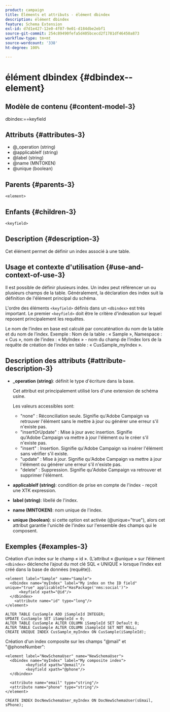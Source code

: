 ```yaml
---
product: campaign
title: Éléments et attributs - élément dbindex
description: élément dbindex
feature: Schema Extension
exl-id: d7d1e427-12e0-4f07-9e01-d184dbe2ebf1
source-git-commit: 254c89490fefa5d405bcecd2f1781df46450a873
workflow-type: tm+mt
source-wordcount: '338'
ht-degree: 100%

---
```


# élément dbindex {#dbindex--element}


## Modèle de contenu {#content-model-3}

dbindex:==keyfield

## Attributs {#attributes-3}

* @_operation (string)
* @applicableIf (string)
* @label (string)
* @name (MNTOKEN)
* @unique (boolean)

## Parents {#parents-3}

`<element>`

## Enfants {#children-3}

`<keyfield>`

## Description {#description-3}

Cet élément permet de définir un index associé à une table.

## Usage et contexte d&#39;utilisation {#use-and-context-of-use-3}

Il est possible de définir plusieurs index. Un index peut référencer un ou plusieurs champs de la table. Généralement, la déclaration des index suit la définition de l&#39;élément principal du schéma.

L&#39;ordre des éléments `<keyfield>` définis dans un `<dbindex>` est très important. Le premier `<keyfield>` doit être le critère d&#39;indexation sur lequel reposent principalement les requêtes.

Le nom de l’index en base est calculé par concaténation du nom de la table et du nom de l’index. Exemple : Nom de la table : « Sample », Namespace : « Cus », nom de l’index : « MyIndex » - nom du champ de l’index lors de la requête de création de l’index en table : « CusSample_myIndex ».

## Description des attributs {#attribute-description-3}

* **_operation (string)**: définit le type d&#39;écriture dans la base.

  Cet attribut est principalement utilisé lors d&#39;une extension de schéma usine.

  Les valeurs accessibles sont:

   * &quot;none&quot; : Réconciliation seule. Signifie qu&#39;Adobe Campaign va retrouver l&#39;élément sans le mettre à jour ou générer une erreur s&#39;il n&#39;existe pas.
   * &quot;insertOrUpdate&quot; : Mise à jour avec insertion. Signifie qu&#39;Adobe Campaign va mettre à jour l&#39;élément ou le créer s&#39;il n&#39;existe pas.
   * &quot;insert&quot; : Insertion. Signifie qu&#39;Adobe Campaign va insérer l&#39;élément sans vérifier s&#39;il existe.
   * &quot;update&quot; : Mise à jour. Signifie qu&#39;Adobe Campaign va mettre à jour l&#39;élément ou générer une erreur s&#39;il n&#39;existe pas.
   * &quot;delete&quot; : Suppression. Signifie qu&#39;Adobe Campaign va retrouver et supprimer l&#39;élément.

* **applicableIf (string)**: condition de prise en compte de l&#39;index - reçoit une XTK expression.
* **label (string)**: libellé de l&#39;index.
* **name (MNTOKEN)**: nom unique de l&#39;index.
* **unique (boolean)**: si cette option est activée (@unique=&quot;true&quot;), alors cet attribut garantie l&#39;unicité de l&#39;index sur l&#39;ensemble des champs qui le composent.

## Exemples       {#examples-3}

Création d’un index sur le champ « id ». (L’attribut « @unique » sur l’élément `<dbindex>` déclenche l’ajout du mot clé SQL « UNIQUE » lorsque l’index est créé dans la base de données (requête)).

```
<element label="Sample" name="Sample">
  <dbindex name="myIndex" label="My index on the ID field" unique="true" applicableIf="HasPackage('nms:social')">
      <keyfield xpath="@id"/>
  </dbindex>
    <attribute name="id" type="long"/>
</element>          
```

```
ALTER TABLE CusSample ADD iSampleId INTEGER;
UPDATE CusSample SET iSampleId = 0;
ALTER TABLE CusSample ALTER COLUMN iSampleId SET Default 0;
ALTER TABLE CusSample ALTER COLUMN iSampleId SET NOT NULL; 
CREATE UNIQUE INDEX CusSample_myIndex ON CusSample(iSampleId);
```

Création d&#39;un index composite sur les champs &quot;@mail&quot; et &quot;@phoneNumber&quot;:

```
<element label="NewSchemaUser" name="NewSchemaUser">
  <dbindex name="myIndex" label="My composite index">
         <keyfield xpath="@email"/>
         <keyfield xpath="@phone"/>
  </dbindex>
  
  <attribute name="email" type="string"/>
  <attribute name="phone" type="string"/>
</element>      
```

```
CREATE INDEX DocNewSchemaUser_myIndex ON DocNewSchemaUser(sEmail, sPhone);
```

